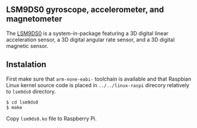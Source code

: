 ## LSM9DS0 gyroscope, accelerometer, and magnetometer ##

The [LSM9DS0](http://www.st.com/web/catalog/sense_power/FM89/SC1448/PF258556) is 
a system-in-package featuring a 3D digital linear acceleration sensor, a 3D 
digital angular rate sensor, and a 3D digital magnetic sensor. 

## Instalation ##

First make sure that `arm-none-eabi-` toolchain is available and that Raspbian 
Linux kernel source code is placed in `../../linux-raspi` direcory relatively to 
`lsm9ds0` directory. 

```
$ cd lsm9ds0
$ make
```

Copy `lsm9ds0.ko` file to Raspberry Pi.




